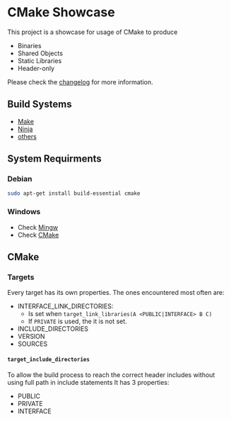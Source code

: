 # CMake Showcase

This project is a showcase for usage of CMake to produce
* Binaries
* Shared Objects
* Static Libraries
* Header-only

Please check the [changelog](CHANGELOG.md) for more information.

## Build Systems

- [Make](https://www.gnu.org/software/make/)
- [Ninja](https://ninja-build.org/)
- [others](https://alternativeto.net/software/ninja-build/)


## System Requirments

### Debian

```bash
sudo apt-get install build-essential cmake
```

### Windows

- Check [Mingw](http://mingw-w64.org/doku.php)
- Check [CMake](https://cmake.org/download/)

## CMake

### Targets

Every target has its own properties. The ones encountered most often are:

- INTERFACE_LINK_DIRECTORIES:
    - Is set when `target_link_libraries(A <PUBLIC|INTERFACE> B C)`
    - If `PRIVATE` is used, the it is not set.
- INCLUDE_DIRECTORIES
- VERSION
- SOURCES

#### `target_include_directories`

To allow the build process to reach the correct header includes without using full path in include statements
It has 3 properties:

- PUBLIC
- PRIVATE
- INTERFACE